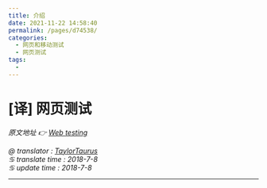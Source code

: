 ```yaml
---
title: 介绍
date: 2021-11-22 14:58:40
permalink: /pages/d74538/
categories:
  - 网页和移动测试
  - 网页测试
tags:
  - 
---
```

# [译] 网页测试

*原文地址 👉 [Web testing][0]*

*@ translator : [TaylorTaurus](https://github.com/taylortaurus)*    
*♋ translate time : 2018-7-8*    
*♋ update time : 2018-7-8*  

---

[0]: https://www.ranorex.com/help/latest/web-mobile-testing/web-testing/web-testing/

